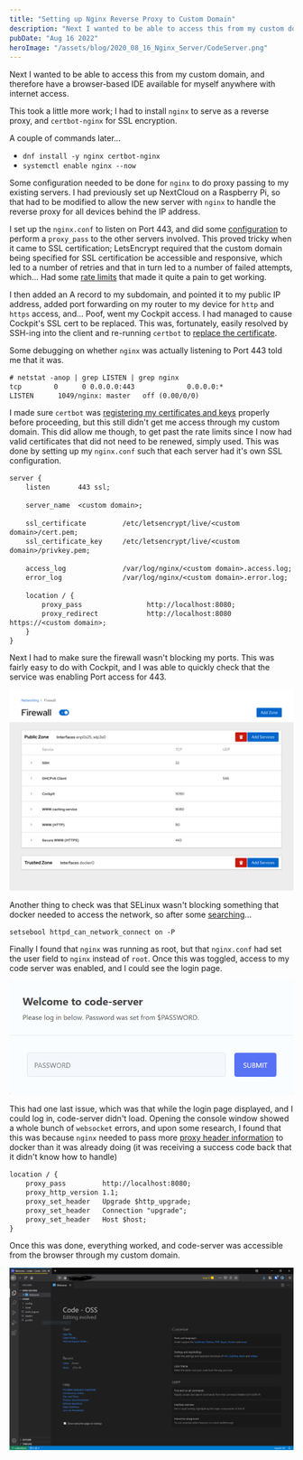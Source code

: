 ```yaml
---
title: "Setting up Nginx Reverse Proxy to Custom Domain"
description: "Next I wanted to be able to access this from my custom domain, and therefore have a browser-based IDE available for myself anywhere with internet access"
pubDate: "Aug 16 2022"
heroImage: "/assets/blog/2020_08_16_Nginx_Server/CodeServer.png"
---
```


Next I wanted to be able to access this from my custom domain, and therefore have a browser-based IDE available for myself anywhere with internet access. 

This took a little more work; I had to install `nginx` to serve as a reverse proxy, and `certbot-nginx` for SSL encryption.

A couple of commands later...
- `dnf install -y nginx certbot-nginx`
- `systemctl enable nginx --now`

Some configuration needed to be done for `nginx` to do proxy passing to my existing servers. I had previously set up NextCloud on a Raspberry Pi, so that had to be modified to allow the new server with `nginx` to handle the reverse proxy for all devices behind the IP address. 

I set up the `nginx.conf` to listen on Port 443, and did some [configuration](https://www.digitalocean.com/community/tutorials/how-to-secure-nginx-with-let-s-encrypt-on-centos-7) to perform a `proxy_pass` to the other servers involved. This proved tricky when it came to SSL certification; LetsEncrypt required that the custom domain being specified for SSL certification be accessible and responsive, which led to a number of retries and that in turn led to a number of failed attempts, which... Had some [rate limits](https://letsencrypt.org/docs/rate-limits/) that made it quite a pain to get working.

I then added an A record to my subdomain, and pointed it to my public IP address, added port forwarding on my router to my device for `http` and `https` access, and... Poof, went my Cockpit access. I had managed to cause Cockpit's SSL cert to be replaced. This was, fortunately, easily resolved by SSH-ing into the client and re-running `certbot` to [replace the certificate](https://certbot.eff.org/lets-encrypt/fedora-nginx). 

Some debugging on whether `nginx` was actually listening to Port 443 told me that it was.
```
# netstat -anop | grep LISTEN | grep nginx
tcp        0      0 0.0.0.0:443             0.0.0.0:*               LISTEN      1049/nginx: master   off (0.00/0/0)
```

I made sure `certbot` was [registering my certificates and keys](https://certbot.eff.org/lets-encrypt/fedora-nginx) properly before proceeding, but this still didn't get me access through my custom domain. This did allow me though, to get past the rate limits since I now had valid certificates that did not need to be renewed, simply used. This was done by setting up my `nginx.conf` such that each server had it's own SSL configuration.

```
server {
    listen       443 ssl;

    server_name  <custom domain>;

    ssl_certificate         /etc/letsencrypt/live/<custom domain>/cert.pem;
    ssl_certificate_key     /etc/letsencrypt/live/<custom domain>/privkey.pem;

    access_log              /var/log/nginx/<custom domain>.access.log;
    error_log               /var/log/nginx/<custom domain>.error.log;

    location / {
        proxy_pass                http://localhost:8080;
        proxy_redirect            http://localhost:8080 https://<custom domain>;
    }
}
```

Next I had to make sure the firewall wasn't blocking my ports. This was fairly easy to do with Cockpit, and I was able to quickly check that the service was enabling Port access for 443.

![CockpitFirewall.png](/assets/blog/2020_08_16_Nginx_Server/CockpitFirewall.png)

Another thing to check was that SELinux wasn't blocking something that docker needed to access the network, so after some [searching](https://stackoverflow.com/questions/23948527/13-permission-denied-while-connecting-to-upstreamnginx)...

```
setsebool httpd_can_network_connect on -P
```

Finally I found that `nginx` was running as root, but that `nginx.conf` had set the user field to `nginx` instead of `root`. Once this was toggled, access to my code server was enabled, and I could see the login page. 

![CodeTehjIo.png](/assets/blog/2020_08_16_Nginx_Server/CodeTehjIo.png)

This had one last issue, which was that while the login page displayed, and I could log in, code-server didn't load. Opening the console window showed a whole bunch of `websocket` errors, and upon some research, I found that this was because `nginx` needed to pass more [proxy header information](https://github.com/websockets/ws/issues/979#issuecomment-337934638) to docker than it was already doing (it was receiving a success code back that it didn't know how to handle)

```
location / {
    proxy_pass         http://localhost:8080;
    proxy_http_version 1.1;
    proxy_set_header   Upgrade $http_upgrade;
    proxy_set_header   Connection "upgrade";
    proxy_set_header   Host $host;
}
```

Once this was done, everything worked, and code-server was accessible from the browser through my custom domain. 

![CodeServer.png](/assets/blog/2020_08_16_Nginx_Server/CodeServer.png)
